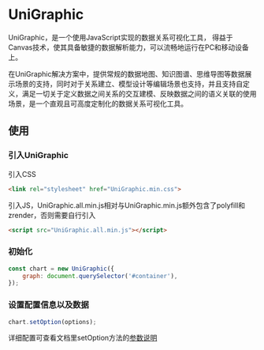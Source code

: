 # UniGraphic
UniGraphic，是一个使用JavaScript实现的数据关系可视化工具， 得益于Canvas技术，使其具备敏捷的数据解析能力，可以流畅地运行在PC和移动设备上。

在UniGraphic解决方案中，提供常规的数据地图、知识图谱、思维导图等数据展示场景的支持，同时对于关系建立、模型设计等编辑场景也支持，并且支持自定义，满足一切关于定义数据之间关系的交互建模、反映数据之间的语义关联的使用场景，是一个直观且可高度定制化的数据关系可视化工具。

## 使用

### 引入UniGraphic
引入CSS
```html
<link rel="stylesheet" href="UniGraphic.min.css">
```
引入JS，UniGraphic.all.min.js相对与UniGraphic.min.js额外包含了polyfill和zrender，否则需要自行引入
```html
<script src="UniGraphic.all.min.js"></script>
```

### 初始化
```javascript
const chart = new UniGraphic({
    graph: document.querySelector('#container'),
});
```

### 设置配置信息以及数据
```javascript
chart.setOption(options);
```
详细配置可查看文档里setOption方法的[参数说明](https://carnationsoftware.gitee.io/unigraphic/doc/UniGraphic.html#setOption)
